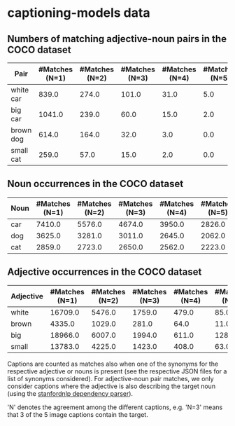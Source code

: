 # captioning-models data

## Numbers of matching adjective-noun pairs in the COCO dataset

Pair | #Matches (N=1) |  #Matches (N=2) | #Matches (N=3) | #Matches (N=4) | #Matches (N=5)
-----|----------------| ---------------|-----------------|----------------|--------------
white car | 839.0 | 274.0 | 101.0 | 31.0 | 5.0
big car | 1041.0 | 239.0 | 60.0 | 15.0 | 2.0
brown dog | 614.0 | 164.0 | 32.0 | 3.0 | 0.0
small cat | 259.0 | 57.0 | 15.0 | 2.0 | 0.0 

## Noun occurrences in the COCO dataset

Noun | #Matches (N=1) |  #Matches (N=2) | #Matches (N=3) | #Matches (N=4) | #Matches (N=5)
-------|----------------| ---------------|-----------------|----------------|--------------
car | 7410.0 | 5576.0 | 4674.0 | 3950.0 | 2826.0
dog | 3625.0 | 3281.0 | 3011.0 | 2645.0 | 2062.0
cat | 2859.0 | 2723.0 | 2650.0 | 2562.0 | 2223.0

## Adjective occurrences in the COCO dataset

Adjective | #Matches (N=1) |  #Matches (N=2) | #Matches (N=3) | #Matches (N=4) | #Matches (N=5)
-------|----------------| ---------------|-----------------|----------------|--------------
white | 16709.0 | 5476.0 | 1759.0 | 479.0 | 85.0
brown | 4335.0 | 1029.0 | 281.0 | 64.0 | 11.0
big | 18966.0 | 6007.0 | 1994.0 | 611.0 | 128.0
small | 13783.0 | 4225.0 | 1423.0 | 408.0 | 63.0 


Captions are counted as matches also when one of the synonyms for the respective adjective or nouns is present (see the
respective JSON files for a list of synonyms considered). For adjective-noun pair matches, we only consider captions
where the adjective is also describing the target noun (using the
[stanfordnlp dependency parser](https://github.com/stanfordnlp/stanfordnlp)).

'N' denotes the agreement among the different captions, e.g. 
'N=3' means that 3 of the 5 image captions contain the target.
